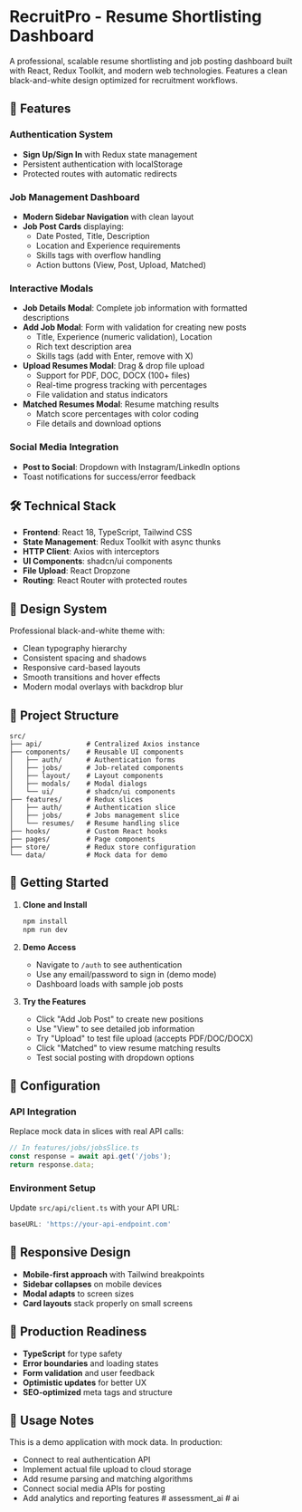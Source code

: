 # RecruitPro - Resume Shortlisting Dashboard

A professional, scalable resume shortlisting and job posting dashboard built with React, Redux Toolkit, and modern web technologies. Features a clean black-and-white design optimized for recruitment workflows.

## 🚀 Features

### Authentication System
- **Sign Up/Sign In** with Redux state management
- Persistent authentication with localStorage
- Protected routes with automatic redirects

### Job Management Dashboard
- **Modern Sidebar Navigation** with clean layout
- **Job Post Cards** displaying:
  - Date Posted, Title, Description
  - Location and Experience requirements  
  - Skills tags with overflow handling
  - Action buttons (View, Post, Upload, Matched)

### Interactive Modals
- **Job Details Modal**: Complete job information with formatted descriptions
- **Add Job Modal**: Form with validation for creating new posts
  - Title, Experience (numeric validation), Location
  - Rich text description area
  - Skills tags (add with Enter, remove with X)
- **Upload Resumes Modal**: Drag & drop file upload
  - Support for PDF, DOC, DOCX (100+ files)
  - Real-time progress tracking with percentages
  - File validation and status indicators
- **Matched Resumes Modal**: Resume matching results
  - Match score percentages with color coding
  - File details and download options

### Social Media Integration
- **Post to Social**: Dropdown with Instagram/LinkedIn options
- Toast notifications for success/error feedback

## 🛠 Technical Stack

- **Frontend**: React 18, TypeScript, Tailwind CSS
- **State Management**: Redux Toolkit with async thunks
- **HTTP Client**: Axios with interceptors
- **UI Components**: shadcn/ui components
- **File Upload**: React Dropzone
- **Routing**: React Router with protected routes

## 🎨 Design System

Professional black-and-white theme with:
- Clean typography hierarchy
- Consistent spacing and shadows
- Responsive card-based layouts
- Smooth transitions and hover effects
- Modern modal overlays with backdrop blur

## 📁 Project Structure

```
src/
├── api/           # Centralized Axios instance
├── components/    # Reusable UI components
│   ├── auth/      # Authentication forms
│   ├── jobs/      # Job-related components
│   ├── layout/    # Layout components
│   ├── modals/    # Modal dialogs
│   └── ui/        # shadcn/ui components
├── features/      # Redux slices
│   ├── auth/      # Authentication slice
│   ├── jobs/      # Jobs management slice
│   └── resumes/   # Resume handling slice
├── hooks/         # Custom React hooks
├── pages/         # Page components
├── store/         # Redux store configuration
└── data/          # Mock data for demo
```

## 🚀 Getting Started

1. **Clone and Install**
   ```bash
   npm install
   npm run dev
   ```

2. **Demo Access**
   - Navigate to `/auth` to see authentication
   - Use any email/password to sign in (demo mode)
   - Dashboard loads with sample job posts

3. **Try the Features**
   - Click "Add Job Post" to create new positions
   - Use "View" to see detailed job information
   - Try "Upload" to test file upload (accepts PDF/DOC/DOCX)
   - Click "Matched" to view resume matching results
   - Test social posting with dropdown options

## 🔧 Configuration

### API Integration
Replace mock data in slices with real API calls:

```typescript
// In features/jobs/jobsSlice.ts
const response = await api.get('/jobs');
return response.data;
```

### Environment Setup
Update `src/api/client.ts` with your API URL:

```typescript
baseURL: 'https://your-api-endpoint.com'
```

## 📱 Responsive Design

- **Mobile-first approach** with Tailwind breakpoints
- **Sidebar collapses** on mobile devices  
- **Modal adapts** to screen sizes
- **Card layouts** stack properly on small screens

## 🎯 Production Readiness

- **TypeScript** for type safety
- **Error boundaries** and loading states
- **Form validation** and user feedback
- **Optimistic updates** for better UX
- **SEO-optimized** meta tags and structure

## 🤝 Usage Notes

This is a demo application with mock data. In production:
- Connect to real authentication API
- Implement actual file upload to cloud storage
- Add resume parsing and matching algorithms
- Connect social media APIs for posting
- Add analytics and reporting features
#   a s s e s s m e n t _ a i  
 # ai

